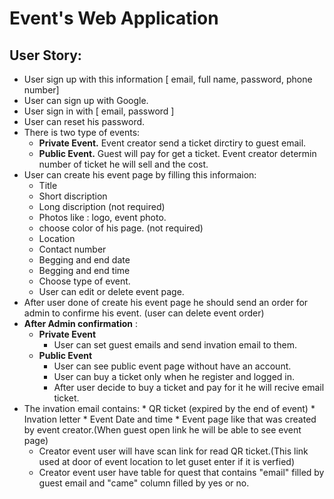 # Event's Web Application

## User Story:
* User sign up with this information [ email, full name, password, phone number]
* User can sign up with Google.
* User sign in with [ email, password ]
* User can reset his password.
* There is two type of events: 
  * **Private Event.** Event creator send a ticket dirctiry to guest email.
  *  **Public Event.** Guest will pay for get a ticket. Event creator determin number of ticket he will sell and the cost.
* User can create his event page by filling this informaion:
  * Title
  * Short discription 
  * Long discription (not required)
  * Photos like : logo, event photo.
  * choose color of his page. (not required)
  * Location
  * Contact number
  * Begging and end date 
  * Begging and end time
  * Choose type of event.
  * User can edit or delete event page.
* After user done of create his event page he should send an order for admin to confirme his event. (user can delete event order)
* **After Admin confirmation** :
  * **Private Event**
    * User can set guest emails and send invation email to them.
  * **Public Event**
    * User can see public event page without have an account.
    * User can buy a ticket only when he register and logged in.
    * After user decide to buy a ticket and pay for it he will recive email ticket.
* The invation email contains: 
      * QR ticket (expired by the end of event)
      * Invation letter
      * Event Date and time
      * Event page like that was created by event creator.(When guest open link he will be able to see event page)
  * Creator event user will have scan link for read QR ticket.(This link used at door of event location to let guset enter if it is verfied)
  * Creator event user have table for quest that contains "email"  filled by guest email and "came" column filled by yes or no.
 
       
